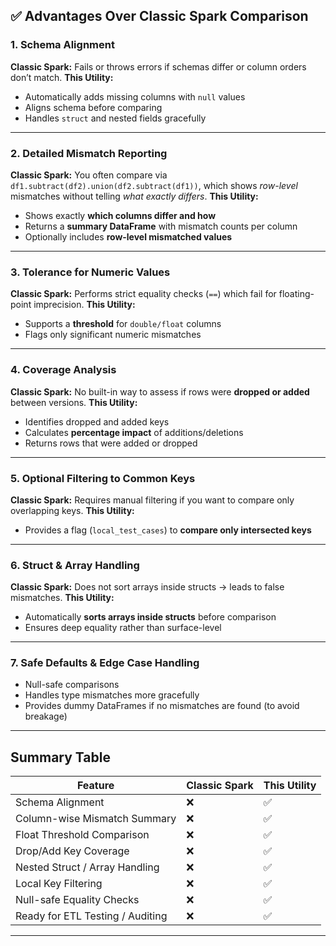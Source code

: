 ## ✅ **Advantages Over Classic Spark Comparison**

### 1. **Schema Alignment**

**Classic Spark:**
Fails or throws errors if schemas differ or column orders don’t match.
**This Utility:**

* Automatically adds missing columns with `null` values
* Aligns schema before comparing
* Handles `struct` and nested fields gracefully

---

### 2. **Detailed Mismatch Reporting**

**Classic Spark:**
You often compare via `df1.subtract(df2).union(df2.subtract(df1))`, which shows *row-level* mismatches without telling *what exactly differs*.
**This Utility:**

* Shows exactly **which columns differ and how**
* Returns a **summary DataFrame** with mismatch counts per column
* Optionally includes **row-level mismatched values**

---

### 3. **Tolerance for Numeric Values**

**Classic Spark:**
Performs strict equality checks (`==`) which fail for floating-point imprecision.
**This Utility:**

* Supports a **threshold** for `double/float` columns
* Flags only significant numeric mismatches

---

### 4. **Coverage Analysis**

**Classic Spark:**
No built-in way to assess if rows were **dropped or added** between versions.
**This Utility:**

* Identifies dropped and added keys
* Calculates **percentage impact** of additions/deletions
* Returns rows that were added or dropped

---

### 5. **Optional Filtering to Common Keys**

**Classic Spark:**
Requires manual filtering if you want to compare only overlapping keys.
**This Utility:**

* Provides a flag (`local_test_cases`) to **compare only intersected keys**

---

### 6. **Struct & Array Handling**

**Classic Spark:**
Does not sort arrays inside structs → leads to false mismatches.
**This Utility:**

* Automatically **sorts arrays inside structs** before comparison
* Ensures deep equality rather than surface-level

---

### 7. **Safe Defaults & Edge Case Handling**

* Null-safe comparisons
* Handles type mismatches more gracefully
* Provides dummy DataFrames if no mismatches are found (to avoid breakage)

---

## Summary Table

| Feature                          | Classic Spark | This Utility |
| -------------------------------- | ------------- | ------------ |
| Schema Alignment                 | ❌             | ✅            |
| Column-wise Mismatch Summary     | ❌             | ✅            |
| Float Threshold Comparison       | ❌             | ✅            |
| Drop/Add Key Coverage            | ❌             | ✅            |
| Nested Struct / Array Handling   | ❌             | ✅            |
| Local Key Filtering              | ❌             | ✅            |
| Null-safe Equality Checks        | ❌             | ✅            |
| Ready for ETL Testing / Auditing | ❌             | ✅            |

---

